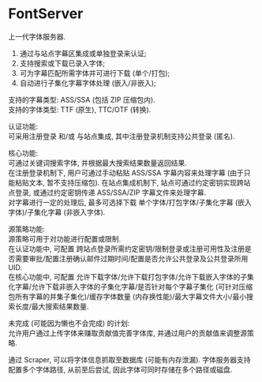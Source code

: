 # FontServer

上一代字体服务器.
1. 通过与站点字幕区集成或单独登录来认证;
2. 支持搜索或下载已录入字体;
3. 可为字幕匹配所需字体并可进行下载 (单个/打包);
4. 自动进行子集化字幕字体处理 (嵌入/非嵌入);

支持的字幕类型: ASS/SSA (包括 ZIP 压缩包内).  
支持的字体类型: TTF (原生), TTC/OTF (转换).

认证功能:  
可采用注册登录 和/或 与站点集成, 其中注册登录机制支持公共登录 (匿名).

核心功能:  
可通过关键词搜索字体, 并根据最大搜索结果数量返回结果.  
在注册登录机制下, 用户可通过手动粘贴 ASS/SSA 字幕内容来处理字幕 (由于只能粘贴文本, 暂不支持压缩包). 在站点集成机制下, 站点可通过约定密钥实现跨站点登录, 或通过约定密钥传递 ASS/SSA/ZIP 字幕文件来处理字幕.  
对字幕进行一定的处理后, 最多可选择下载 单个字体/打包字体/子集化字幕 (嵌入字体)/子集化字幕 (非嵌入字体).

源策略功能:  
源策略可用于对功能进行配置或限制.  
在认证功能中, 可配置 跨站点登录所需约定密钥/限制登录或注册可用性及注册是否需要审批/配置注册确认邮件过期时间/配置是否允许公共登录及公共登录所用 UID.  
在核心功能中, 可配置 允许下载字体/允许下载打包字体/允许下载嵌入字体的子集化字幕/允许下载非嵌入字体的子集化字幕/是否针对每个字幕子集化 (可针对压缩包所有字幕的并集子集化)/缓存字体数量 (内存换性能)/最大字幕文件大小/最小搜索长度/最大搜索结果数量.

未完成 (可能因为懒也不会完成) 的计划:  
允许用户通过上传字体来赚取贡献值完善字体库, 并通过用户的贡献值来调整源策略.

通过 Scraper, 可以将字体信息抓取至数据库 (可能有内存泄漏). 字体服务器支持配置多个字体路径, 从前至后尝试, 因此字体可同时存储在多个路径或磁盘.
